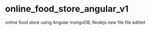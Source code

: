 # online_food_store_angular_v1

online food store using Angular mongoDB, Nodejs
new file
file edited

